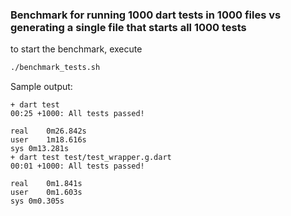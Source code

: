 

### Benchmark for running 1000 dart tests in 1000 files vs generating a single file that starts all 1000 tests 

to start the benchmark, execute 

```bash
./benchmark_tests.sh
```

Sample output:

```
+ dart test
00:25 +1000: All tests passed!

real	0m26.842s
user	1m18.616s
sys	0m13.281s
+ dart test test/test_wrapper.g.dart
00:01 +1000: All tests passed!

real	0m1.841s
user	0m1.603s
sys	0m0.305s
```

